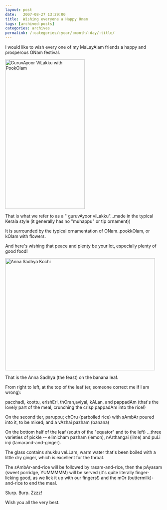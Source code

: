```yaml
---
layout: post
date:	2007-08-27 13:29:00
title:  Wishing everyone a Happy Onam
tags: [archived-posts]
categories: archives
permalink: /:categories/:year/:month/:day/:title/
---
```

I would like to wish every one of my MaLayAlam friends a happy and prosperous ONam festival.


<a href="http://www.flickr.com/photos/11363665@N07/1246618061/" title="Photo Sharing"><img src="http://farm2.static.flickr.com/1100/1246618061_c2c4fb77bd_o.jpg" width="255" height="480" alt="GuruvAyoor ViLakku with PookOlam" /></a>


That is what we refer to as a " guruvAyoor viLakku"...made in the typical Kerala style (it generally has no "muhappu" or tip ornament))

It is surrounded by the typical ornamentation of ONam..pookkOlam, or kOlam with flowers.

And here's wishing that peace and plenty be your lot, especially plenty of good food!



<a href="http://www.flickr.com/photos/11363665@N07/1246619215/" title="Photo Sharing"><img src="http://farm2.static.flickr.com/1167/1246619215_0afae99aaf_o.jpg" width="480" height="360" alt="Anna Sadhya Kochi" /></a>

That is the Anna Sadhya (the feast) on the banana leaf.


From right to left, at the top of the leaf (er, someone correct me if I am wrong):


pacchadi, koottu, erishEri, thOran,aviyal, kALan, and pappadAm (that's the lovely part of the meal, crunching the crisp pappadAm into the rice!)

On the second tier, paruppu; chOru (parboiled rice) with sAmbAr poured into it, to be mixed; and a vAzhai pazham (banana)

On the bottom half of the leaf (south of the "equator" and to the left) ...three varieties of pickle -- elimicham pazham (lemon), nArthangai (lime) and puLi inji (tamarand-and-ginger).

The glass contains shukku veLLam, warm water that's been  boiled with a little dry ginger, which is excellent for the throat.

The sAmbAr-and-rice will be followed by rasam-and-rice, then the pAyasam (sweet porridge, YUMMMMM) will be served (it's quite literally finger-licking good, as we lick it up with our fingers!) and the mOr (buttermilk)-and-rice to end the meal.

Slurp. Burp. Zzzz!

Wish you all the very best.
